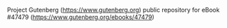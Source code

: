 Project Gutenberg (https://www.gutenberg.org) public repository for eBook #47479 (https://www.gutenberg.org/ebooks/47479)
